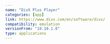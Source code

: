 ```yaml
---
name: "DivX Plus Player"
categories: [app]
link: https://www.divx.com/en/software/divx/
compatibility: emulation
versionFrom: "10.10.1.0"
type: applications
---
```


